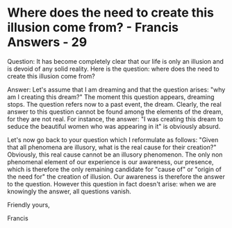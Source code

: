 # Where does the need to create this illusion come from? - Francis Answers - 29

Question: It has become completely clear that our life is only an illusion and is devoid of any solid reality. Here is the question: where does the need to create this illusion come from?

Answer: Let's assume that I am dreaming and that the question arises: "why am I creating this dream?" The moment this question appears, dreaming stops. The question refers now to a past event, the dream. Clearly, the real answer to this question cannot be found among the elements of the dream, for they are not real. For instance, the answer: "I was creating this dream to seduce the beautiful women who was appearing in it" is obviously absurd.&nbsp;

Let's now go back to your question which I reformulate as follows: "Given that all phenomena are illusory, what is the real cause for their creation?" Obviously, this real cause cannot be an illusory phenomenon. The only non phenomenal element of our experience is our awareness, our presence, which is therefore the only remaining candidate for "cause of" or "origin of the need for" the creation of illusion. Our awareness is therefore the answer to the question. However this question in fact doesn't arise: when we are knowingly the answer, all questions vanish.

Friendly yours,

Francis


